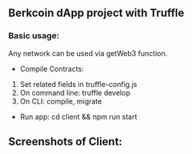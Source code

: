 ## Berkcoin dApp project with Truffle 

### Basic usage:
Any network can be used via getWeb3 function.

- Compile Contracts:
1. Set related fields in truffle-config.js
2. On command line: truffle develop
3. On CLI: compile, migrate

- Run app:
cd client && npm run start

## Screenshots of Client:

